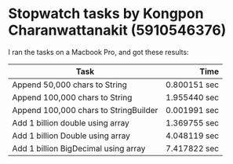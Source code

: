 # Stopwatch tasks by Kongpon Charanwattanakit (5910546376)
I ran the tasks on a Macbook Pro, and got
these results:

 Task | Time
 --------------------------------------|-------:
 Append 50,000 chars to String | 0.800151 sec
 Append 100,000 chars to String | 1.955440 sec
 Append 100,000 chars to StringBuilder | 0.001991 sec
 Add 1 billion double using array | 1.369755 sec
 Add 1 billion Double using array | 4.048119 sec
 Add 1 billion BigDecimal using array | 7.417822 sec
